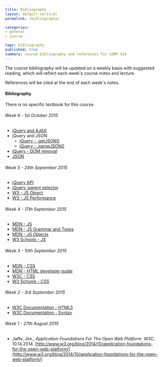 ```yaml
---
title: Bibliography
layout: default-vertical
permalink: /bibliography/

categories:
- general
- course

tags: bibliography
published: true
summary: course bibliography and references for COMP 424
---
```


The course bibliography will be updated on a weekly basis with suggested reading, which will reflect each week's course notes and lecture.

References will be cited at the end of each week's notes.

#### Bibliography

There is no specific textbook for this course.

###### Week 6 - 1st October 2015

  * [jQuery and AJAX](http://api.jquery.com/category/ajax/)
  * jQuery and JSON
    * [jQuery - .getJSON()](http://api.jquery.com/jquery.getjson/)
    * [jQuery - .parseJSON()](http://api.jquery.com/jquery.parsejson/)
  * [jQuery - DOM removal](http://api.jquery.com/category/manipulation/dom-removal/)
  * [JSON](http://www.json.org/)

###### Week 5 - 24th September 2015

  * [jQuery API](https://api.jquery.com/)
  * [jQuery :parent selector](https://api.jquery.com/parent-selector/)
  * [W3 - JS Object](http://www.w3schools.com/js/js_objects.asp)
  * [W3 - JS Performance](http://www.w3schools.com/js/js_performance.asp)

###### Week 4 - 17th September 2015

  * [MDN - JS](https://developer.mozilla.org/en-US/docs/Web/JavaScript/Guide)
  * [MDN - JS Grammar and Types](https://developer.mozilla.org/en-US/docs/Web/JavaScript/Guide/Grammar_and_types)
  * [MDN - JS Objects](https://developer.mozilla.org/en-US/docs/Web/JavaScript/Guide/Working_with_Objects)
  * [W3 Schools - JS](http://www.w3schools.com/js/default.asp)

###### Week 3 - 10th September 2015

  * [MDN - CSS](https://developer.mozilla.org/en-US/docs/Web/CSS)
  * [MDN - HTML developer guide](https://developer.mozilla.org/en-US/docs/Web/Guide/HTML)
  * [W3C - CSS](http://www.w3.org/Style/CSS/)
  * [W3 Schools - CSS](http://www.w3schools.com/css/default.asp)

###### Week 2 - 3rd September 2015

  * [W3C Documentation - HTML5](http://www.w3.org/TR/html5/Overview.html#contents)
  * [W3C Documentation - Syntax](http://www.w3.org/TR/html-markup/syntax.html)

###### Week 1 - 27th August 2015

  * Jaffe, Jim., *Application Foundations For The Open Web Platform*. W3C. 10.14.2014. [http://www.w3.org/blog/2014/10/application-foundations-for-the-open-web-platform/](http://www.w3.org/blog/2014/10/application-foundations-for-the-open-web-platform/)
